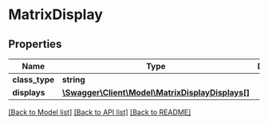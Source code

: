 # MatrixDisplay

## Properties
Name | Type | Description | Notes
------------ | ------------- | ------------- | -------------
**class_type** | **string** |  | 
**displays** | [**\Swagger\Client\Model\MatrixDisplayDisplays[]**](MatrixDisplayDisplays.md) |  | [optional] 

[[Back to Model list]](../README.md#documentation-for-models) [[Back to API list]](../README.md#documentation-for-api-endpoints) [[Back to README]](../README.md)


